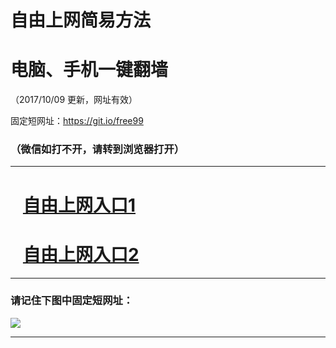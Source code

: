 ﻿# 自由上网简易方法

# 电脑、手机一键翻墙

（2017/10/09 更新，网址有效）

固定短网址：https://git.io/free99

### （微信如打不开，请转到浏览器打开）


***





# &nbsp;&nbsp; <a href="http://ft533121592.fwq-tz-1001.info/fwqtz01.html?t=100900129878 " target="_blank">自由上网入口1</a>
# &nbsp;&nbsp; <a href="http://ft2387812567.fwq-tz-1002.info/fwqtz02.html?t=100900126395 " target="_blank">自由上网入口2</a>
***

### 请记住下图中固定短网址：

<img src="https://s3-us-west-2.amazonaws.com/fwq-1001/yjfq-20170905okok.png" /> 


***

